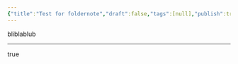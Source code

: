 ```yaml
---
{"title":"Test for foldernote","draft":false,"tags":[null],"publish":true,"path":"2. The Races/Test for foldernote.md","permalink":"/2-the-races/test-for-foldernote/","PassFrontmatter":true}
---
```



bliblablub

---

true